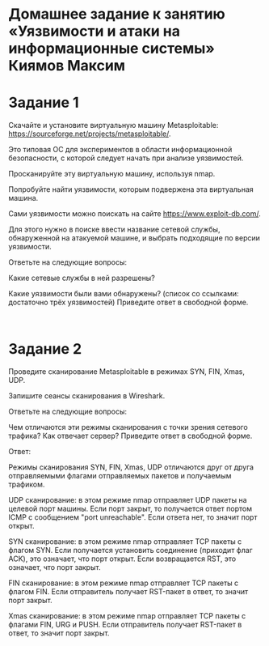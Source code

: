# Домашнее задание к занятию «Уязвимости и атаки на информационные системы» Киямов Максим

#  Задание 1
Скачайте и установите виртуальную машину Metasploitable: https://sourceforge.net/projects/metasploitable/.

Это типовая ОС для экспериментов в области информационной безопасности, с которой следует начать при анализе уязвимостей.

Просканируйте эту виртуальную машину, используя nmap.

Попробуйте найти уязвимости, которым подвержена эта виртуальная машина.

Сами уязвимости можно поискать на сайте https://www.exploit-db.com/.

Для этого нужно в поиске ввести название сетевой службы, обнаруженной на атакуемой машине, и выбрать подходящие по версии уязвимости.

Ответьте на следующие вопросы:

Какие сетевые службы в ней разрешены?
![]()


Какие уязвимости были вами обнаружены? (список со ссылками: достаточно трёх уязвимостей)
Приведите ответ в свободной форме.
![]()

![]()

![]()

# Задание 2
Проведите сканирование Metasploitable в режимах SYN, FIN, Xmas, UDP.

Запишите сеансы сканирования в Wireshark.

Ответьте на следующие вопросы:

Чем отличаются эти режимы сканирования с точки зрения сетевого трафика?
Как отвечает сервер?
Приведите ответ в свободной форме.

Ответ:

Режимы сканирования SYN, FIN, Xmas, UDP отличаются друг от друга отправляемыми флагами отправляемых пакетов и получаемым трафиком.

UDP сканирование: в этом режиме nmap отправляет UDP пакеты на целевой порт машины. Если порт закрыт, то получается ответ портом ICMP с сообщением "port unreachable". Если ответа нет, то значит порт открыт.

SYN сканирование: в этом режиме nmap отправляет TCP пакеты с флагом SYN. Если получается установить соединение (приходит флаг ACK), это означает, что порт открыт. Если возвращается RST, это означает, что порт закрыт.

FIN сканирование: в этом режиме nmap отправляет TCP пакеты с флагом FIN. Если отправитель получает RST-пакет в ответ, то значит порт закрыт.

Xmas сканирование: в этом режиме nmap отправляет TCP пакеты с флагами FIN, URG и PUSH. Если отправитель получает RST-пакет в ответ, то значит порт закрыт.

